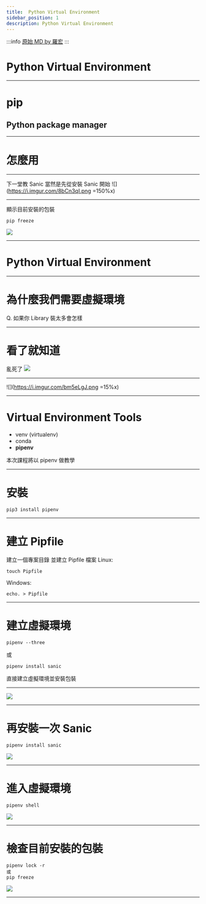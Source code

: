 ```yaml
---
title:  Python Virtual Environment
sidebar_position: 1
description: Python Virtual Environment
---
```


:::info
[原始 MD by 羅宏](https://hackmd.io/@YunNet21st/BygTHZrTS#/)
:::

# Python Virtual Environment

---

# pip
## Python package manager

---

# 怎麼用

---

下一堂教 Sanic
當然是先從安裝 Sanic 開始
![](https://i.imgur.com/8bCn3qI.png =150%x)

---

顯示目前安裝的包裝

```shell
pip freeze
```
![](https://i.imgur.com/0UsFP38.png)


---

# Python Virtual Environment

---

# 為什麼我們需要虛擬環境
Q. 如果你 Library 裝太多會怎樣

---

# 看了就知道
亂死了
![](https://i.imgur.com/bm5eLgJ.png)

---

![](https://i.imgur.com/bm5eLgJ.png =15%x)

---

# Virtual Environment Tools

- venv (virtualenv)
- conda
- **pipenv**

本次課程將以 pipenv 做教學

---

# 安裝

```bash=
pip3 install pipenv
```

---

# 建立 Pipfile

建立一個專案目錄
並建立 Pipfile 檔案
Linux:
```shell
touch Pipfile
```
Windows:
```shell
echo. > Pipfile
```

---

# 建立虛擬環境

```shell
pipenv --three
```
或
```shell
pipenv install sanic
```
直接建立虛擬環境並安裝包裝


---

![](https://i.imgur.com/MZgRXqy.png)

---

# 再安裝一次 Sanic
```shell
pipenv install sanic
```
![](https://i.imgur.com/5KEgUS7.png)

---

# 進入虛擬環境
```shell
pipenv shell
```
![](https://i.imgur.com/9cwXOgE.png)

---

# 檢查目前安裝的包裝
```shell
pipenv lock -r
或
pip freeze
```
![](https://i.imgur.com/4aguwFz.png)

---

